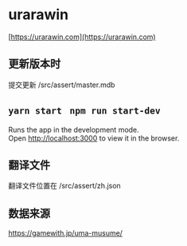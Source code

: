 # urarawin
[https://urarawin.com](https://urarawin.com)

## 更新版本时
提交更新 /src/assert/master.mdb

## `yarn start` ` npm run start-dev`

Runs the app in the development mode.\
Open [http://localhost:3000](http://localhost:3000) to view it in the browser.


## 翻译文件
翻译文件位置在 /src/assert/zh.json

## 数据来源
https://gamewith.jp/uma-musume/

